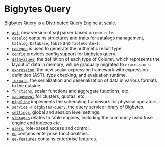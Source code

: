 # Bigbytes Query

Bigbytes Query is a Distributed Query Engine at scale.

- [`ast`](./ast/), new version of sql parser based on `nom-rule`.
- [`catalog`](./catalog/) contains structures and traits for catalogs management, `Catalog`, `Database`, `Table` and `TableContext`.
- [`codegen`](./codegen/) is used to generate the arithmetic result type.
- [`config`](./config/) provides config support for bigbytes query.
- [`datavalues`](./datavalues/), the definition of each type of Column, which represents the layout of data in memory, will be gradually migrated to `expressions`.
- [`expression`](./expression/), the new scalar expression framework with expression definition (AST), type checking, and evaluation runtime.
- [`formats`](./formats/), the serialization and deserialization of data in various formats to the outside.
- [`functions`](./functions/), scalar functions and aggregate functions, etc.
- [`management`](./management/) for clusters, quotas, etc.
- [`pipeline`](./pipeline/) implements the scheduling framework for physical operators.
- [`service`](./service/) -> `bigbytes-query`, the query service library of Bigbytes.
- [`settings`](./settings/), global and session level settings.
- [`storages`](./storages/) relates to table engines, including the commonly used fuse engine and indexes etc.
- [`users`](./users/), role-based access and control.
- [`ee`](ee/) contains enterprise functionalities.
- [`ee-features`](ee_features/) contains enterprise features.
